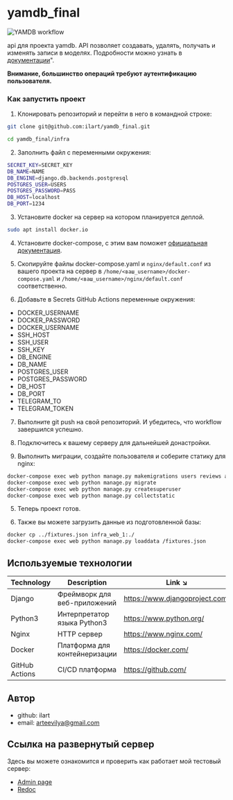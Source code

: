 # yamdb_final

![YAMDB workflow](https://github.com/ilart/yamdb_final/actions/workflows/yamdb_workflow.yml/badge.svg)

api для проекта yamdb. API позволяет создавать, удалять, получать и изменять записи в моделях. 
Подробности можно узнать в [документации](http://51.250.65.218/redoc/ "How to use API YAMDB")".

**Внимание, большинство операций требуют аутентификацию пользователя.**

### Как запустить проект

1. Клонировать репозиторий и перейти в него в командной строке:

```bash
git clone git@github.com:ilart/yamdb_final.git
```

```bash
cd yamdb_final/infra
```

2. Заполнить файл с переменными окружения:

```bash
SECRET_KEY=SECRET_KEY
DB_NAME=NAME
DB_ENGINE=django.db.backends.postgresql
POSTGRES_USER=USERS
POSTGRES_PASSWORD=PASS
DB_HOST=localhost
DB_PORT=1234
```

3. Установите docker на сервер на котором планируется деплой.

```bash
sudo apt install docker.io 
```

4. Установите docker-compose, с этим вам поможет [официальная документация](https://docs.docker.com/compose/install/).

5. Скопируйте файлы docker-compose.yaml и ```nginx/default.conf``` из вашего 
проекта на сервер в ```/home/<ваш_username>/docker-compose.yaml``` и ```/home/<ваш_username>/nginx/default.conf``` соответственно.

6. Добавьте в Secrets GitHub Actions переменные окружения:
- DOCKER_USERNAME 
- DOCKER_PASSWORD 
- DOCKER_USERNAME
- SSH_HOST 
- SSH_USER 
- SSH_KEY 
- DB_ENGINE 
- DB_NAME 
- POSTGRES_USER 
- POSTGRES_PASSWORD 
- DB_HOST 
- DB_PORT 
- TELEGRAM_TO 
- TELEGRAM_TOKEN 

7. Выполните git push на свой репозиторий. И убедитесь, что workflow завершился успешно.

8. Подключитесь к вашему серверу для дальнейшей донастройки.

8. Выполнить миграции, создайте пользователя и соберите статику для nginx:

```bash
docker-compose exec web python manage.py makemigrations users reviews api 
docker-compose exec web python manage.py migrate 
docker-compose exec web python manage.py createsuperuser
docker-compose exec web python manage.py collectstatic
```

5. Теперь проект готов.

6. Также вы можете загрузить данные из подготовленной базы:

```bash
docker cp ../fixtures.json infra_web_1:./
docker-compose exec web python manage.py loaddata /fixtures.json
```

## Используемые технологии

| Technology     | Description                   | Link ↘️                        |
|----------------|-------------------------------|--------------------------------|
| Django         | Фреймворк для веб-приложений  | https://www.djangoproject.com/ |
| Python3        | Интерпретатор языка Python3   | https://www.python.org/        |
| Nginx          | HTTP сервер                   | https://www.nginx.com/         |
| Docker         | Платформа для контейнеризации | https://docker.com/            |
| GitHub Actions | CI/CD платформа               | https://github.com/            |


## Автор
- github: ilart
- email: arteevilya@gmail.com 

## Ссылка на развернутый сервер
Здесь вы можете ознакомится и проверить как работает мой тестовый сервер:
- [Admin page](http://51.250.65.218/admin/)
- [Redoc](http://51.250.65.218/redoc/)